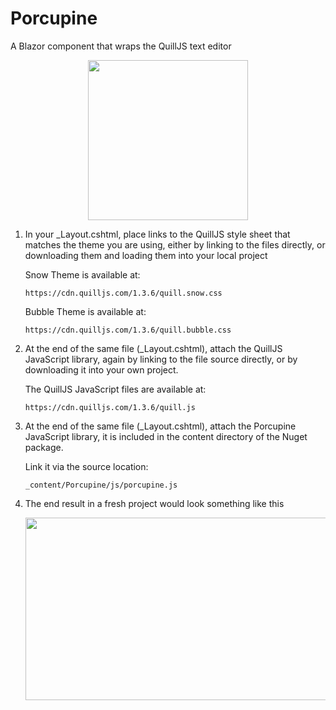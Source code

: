 # Porcupine
 A Blazor component that wraps the QuillJS text editor

 <p align="center">
	<img width="256" height="256" src="https://user-images.githubusercontent.com/9713177/217947860-3e629e3e-67c0-4478-9570-94948932bd1c.png" />
 </p>

<p>
<ol>
<li>
In your _Layout.cshtml, place links to the QuillJS style sheet that matches the theme you are using, either by linking to the files directly, or downloading them and loading them into your local project

Snow Theme is available at:

	https://cdn.quilljs.com/1.3.6/quill.snow.css
	
Bubble Theme is available at:

	https://cdn.quilljs.com/1.3.6/quill.bubble.css
</li>
<li>
At the end of the same file (_Layout.cshtml), attach the QuillJS JavaScript library, again by linking to the file source directly, or by downloading it into your own project.
	
The QuillJS JavaScript files are available at:
	
	https://cdn.quilljs.com/1.3.6/quill.js
	
</li>
<li>
At the end of the same file (_Layout.cshtml), attach the Porcupine JavaScript library, it is included in the content directory of the Nuget package.

Link it via the source location:

	_content/Porcupine/js/porcupine.js
</li>
<li>
The end result in a fresh project would look something like this

 <p align="center">
	<img width="570" height="292" src="https://user-images.githubusercontent.com/9713177/217963461-157a695e-4661-4e5f-a77b-22b9eb4462d6.png" />
 </p>
</li>
</ol>
</p>
